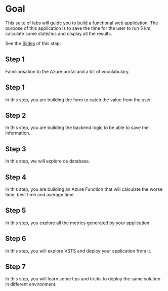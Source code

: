 # Goal
This suite of labs will guide you to build a functional web application. The purpose of this application is to save the time for the user to run 5 km, calculate some statistics and display all the results.

See the [Slides](https://docs.google.com/presentation/d/1HzSkleDcxOJTLA7g1-QCPhGILi13DkyVSi0aeU-SlH0/edit?usp=sharing) of this step.

## Step 1

Familiorisation to the Azure portal and a bit of voculabulary.

## Step 1

In this step, you are building the form to catch the value from the user.

## Step 2

In this step, you are building the backend logic to be able to save the information.

## Step 3

In this step, we will explore de database.

## Step 4

In this step, you are building an Azure Function that will calculate the worse time, best time and average time.

## Step 5

In this step, you explore all the metrics generated by your application.

## Step 6

In this step, you will explore VSTS and deploy your application from it.

## Step 7

In this step, you will learn some tips and tricks to deploy the same solution in different environment.
